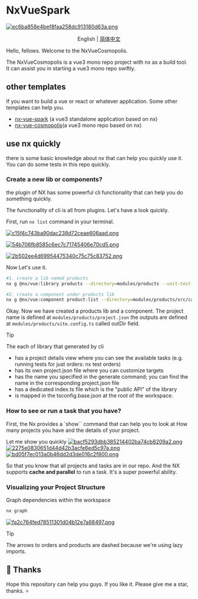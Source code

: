 # NxVueSpark

[![ec6ba858e4bef8faa258dc913180d63a.png](https://s1.imagehub.cc/images/2024/03/17/ec6ba858e4bef8faa258dc913180d63a.png)](https://www.imagehub.cc/image/1239UJ)

<div>
  <p align="center">
    English | <a href="./README_CN.md">简体中文</a>
  </p>
</div>

Hello, fellows. Welcome to the NxVueCosmopolis.

The NxVueCosmopolis is a vue3 mono repo project with nx as a build tool. It can assist you in starting a vue3 mono repo swiftly.

## other templates

If you want to build a vue or react or whatever application. Some other templates can help you.

- [nx-vue-spark](https://github.com/fzhange/nx-vue-spark) (a vue3 standalone application based on nx)
- [nx-vue-cosmopolis](https://github.com/fzhange/nx-vue-cosmopolis)(a vue3 mono repo based on nx)

## use nx quickly

there is some basic knowledge about nx that can help you quickly use it. You can do some tests in this repo quickly.

### Create a new lib or components?

the plugin of NX has some powerful cli functionality that can help you do something quickly.

The functionality of cli is all from plugins. Let's have a look quickly.

First, run `nx list` command in your terminal.

[![c15f4c743ba90dac238d72ceae606aad.png](https://s1.imagehub.cc/images/2024/03/17/c15f4c743ba90dac238d72ceae606aad.png)](https://www.imagehub.cc/image/126MiR)

[![54b706fb8585c6ec7c71745406e70cd5.png](https://s1.imagehub.cc/images/2024/03/17/54b706fb8585c6ec7c71745406e70cd5.png)](https://www.imagehub.cc/image/126g7b)

[![2b502ee4d69954475340c75c75c83752.png](https://s1.imagehub.cc/images/2024/03/17/2b502ee4d69954475340c75c75c83752.png)](https://www.imagehub.cc/image/126eeT)

Now Let's use it.

```bash
#1. create a lib named products
nx g @nx/vue:library products --directory=modules/products --unit-test-runner=vitest --bundler=vite

#2. create a component under products lib
nx g @nx/vue:component product-list --directory=modules/products/src/cart
```

Okay. Now we have created a products lib and a component.
The project name is defined at `modules/products/project.json`
the outputs are defined at `modules/products/vite.config.ts` called outDir field.

> [!TIP]
> The each of library that generated by cli
>
> - has a project details view where you can see the available tasks (e.g. running tests for just orders: nx test orders)
> - has its own project.json file where you can customize targets
> - has the name you specified in the generate command; you can find the name in the corresponding project.json file
> - has a dedicated index.ts file which is the "public API" of the library
> - is mapped in the tsconfig.base.json at the root of the workspace.

### How to see or run a task that you have?

First, the Nx provides a `show`` command that can help you to look at How many projects you have and the details of your project.

Let me show you quickly
[![bacf5293dbb385214402ba74cb8209a2.png](https://s1.imagehub.cc/images/2024/03/17/bacf5293dbb385214402ba74cb8209a2.png)](https://www.imagehub.cc/image/126nEO)
[![2275e0830651d44d42b3acfe6ed5c97a.png](https://s1.imagehub.cc/images/2024/03/17/2275e0830651d44d42b3acfe6ed5c97a.png)](https://www.imagehub.cc/image/126BuA)
[![bd05f7ec013a0b46dd2d3de016c2f800.png](https://s1.imagehub.cc/images/2024/03/17/bd05f7ec013a0b46dd2d3de016c2f800.png)](https://www.imagehub.cc/image/126NSk)

So that you know that all projects and tasks are in our repo.
And the NX supports **cache and parallel** to run a task. It's a super powerful ability.

### Visualizing your Project Structure

Graph dependencies within the workspace

```bash
nx graph
```

[![fa2c764fed78511301d04b12e7a68497.png](https://s1.imagehub.cc/images/2024/03/17/fa2c764fed78511301d04b12e7a68497.png)](https://www.imagehub.cc/image/126WN6)

> [!TIP]
> The arrows to orders and products are dashed because we're using lazy imports.

## 🌸 Thanks

Hope this repository can help you guys.
If you like it. Please give me a star, thanks. ⭐️
